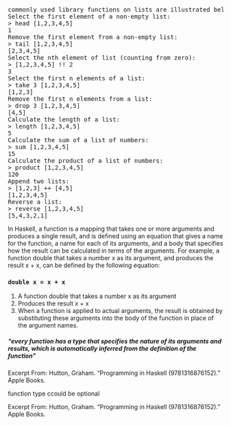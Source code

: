 



<pre>
commonly used library functions on lists are illustrated below.
Select the first element of a non-empty list:
> head [1,2,3,4,5]
1
Remove the first element from a non-empty list:
> tail [1,2,3,4,5]
[2,3,4,5]
Select the nth element of list (counting from zero):
> [1,2,3,4,5] !! 2
3
Select the first n elements of a list:
> take 3 [1,2,3,4,5]
[1,2,3]
Remove the first n elements from a list:
> drop 3 [1,2,3,4,5]
[4,5]
Calculate the length of a list:
> length [1,2,3,4,5]
5
Calculate the sum of a list of numbers:
> sum [1,2,3,4,5]
15
Calculate the product of a list of numbers:
> product [1,2,3,4,5]
120
Append two lists:
> [1,2,3] ++ [4,5]
[1,2,3,4,5]
Reverse a list:
> reverse [1,2,3,4,5]
[5,4,3,2,1] 
</pre>













In Haskell, a function is a mapping that takes one or more arguments and produces a single result, and is defined using an equation that gives a name for the function, a name for each of its arguments, and a body that specifies how the result can be calculated in terms of the arguments.
For example, 
a function double that takes a number x as its argument, and produces the result x + x, can be defined by the following equation:
 <br>
 ### `double x = x + x`
<ol>
  <li> A function double that takes a number x as its argument</li>
  <li> Produces the result x + x </li>
 <li> When a function is applied to actual arguments, the result is obtained by substituting these arguments into the body of the function in place of the argument names. </li>
</li>
</ol>


#####  “every function has a type that specifies the nature of its arguments and results, which is automatically inferred from the definition of the function”

Excerpt From: Hutton, Graham. “Programming in Haskell (9781316876152).” Apple Books. 


<p> function type ccould be optional </p>






















Excerpt From: Hutton, Graham. “Programming in Haskell (9781316876152).” Apple Books. 
